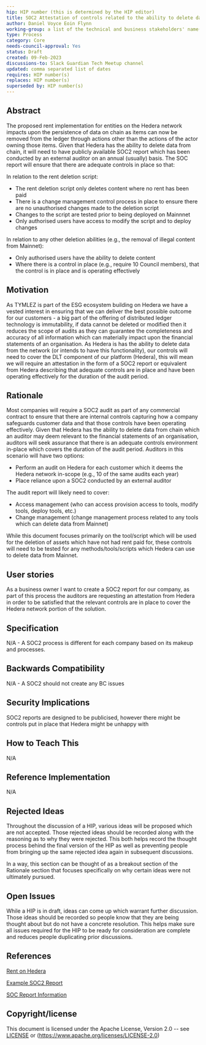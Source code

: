 ```yaml
---
hip: HIP number (this is determined by the HIP editor)
title: SOC2 Attestation of controls related to the ability to delete data from the chain
author: Daniel Voyce Eoin Flynn
working-group: a list of the technical and business stakeholders' name(s) and/or username(s), or name(s) and email(s).
type: Process
category: Core
needs-council-approval: Yes
status: Draft
created: 09-Feb-2023
discussions-to: Slack Guardian Tech Meetup channel
updated: comma separated list of dates
requires: HIP number(s)
replaces: HIP number(s)
superseded by: HIP number(s)
---
```

## Abstract

The proposed rent implementation for entities on the Hedera network impacts upon the persistence of data on chain as items can now be removed from the ledger through actions other than the actions of the actor owning those items. Given that Hedera has the ability to delete data from chain, it will need to have publicly available SOC2 report which has been conducted by an external auditor on an annual (usually) basis. The SOC report will ensure that there are adequate controls in place so that:

In relation to the rent deletion script:
- The rent deletion script only deletes content where no rent has been paid
- There is a change management control process in place to ensure there are no unauthorised changes made to the deletion script
- Changes to the script are tested prior to being deployed on Mainnnet
- Only authorised users have access to modify the script and to deploy changes

In relation to any other deletion abilities (e.g., the removal of illegal content from Mainnet):
- Only authorised users have the ability to delete content
- Where there is a control in place (e.g., require 10 Council members), that the control is in place and is operating effectively

## Motivation

As TYMLEZ is part of the ESG ecosystem building on Hedera we have a vested interest in ensuring that we can deliver the best possible outcome for our customers - a big part of the offering of distributed ledger technology is immutability, if data cannot be deleted or modified then it reduces the scope of audits as they can guarantee the completeness and accuracy of all information which can materially impact upon the financial statements of an organisation.
As Hedera is has the ability to delete data from the network (or intends to have this functionality), our controls will need to cover the DLT component of our platform (Hedera), this will mean we will require an attestation in the form of a SOC2 report or equivalent from Hedera describing that adequate controls are in place and have been operating effectively for the duration of the audit period.

## Rationale

Most companies will require a SOC2 audit as part of any commercial contract to ensure that there are internal controls capturing how a company safeguards customer data and that those controls have been operating effectively. Given that Hedera has the ability to delete data from chain which an auditor may deem relevant to the financial statements of an organisation, auditors will seek assurance that there is an adequate controls environment in-place which covers the duration of the audit period. Auditors in this scenario will have two options:
- Perform an audit on Hedera for each customer which it deems the Hedera network in-scope (e.g., 10 of the same audits each year)
- Place reliance upon a SOC2 conducted by an external auditor 

The audit report will likely need to cover:
  - Access management (who can access provision access to tools, modify tools, deploy tools, etc.)
  - Change management (change management process related to any tools which can delete data from Mainnet)

While this document focuses primarily on the tool/script which will be used for the deletion of assets which have not had rent paid for, these controls will need to be tested for any methods/tools/scripts which Hedera can use to delete data from Mainnet.

## User stories

As a business owner I want to create a SOC2 report for our company, as part of this process the auditors are requesting an attestation from Hedera in order to be satisfied that the relevant controls are in place to cover the Hedera network portion of the solution.
  
## Specification

N/A - A SOC2 process is different for each company based on its makeup and processes.

## Backwards Compatibility

N/A - A SOC2 should not create any BC issues

## Security Implications

SOC2 reports are designed to be publicised, however there might be controls put in place that Hedera might be unhappy with

## How to Teach This

N/A

## Reference Implementation

N/A

## Rejected Ideas

Throughout the discussion of a HIP, various ideas will be proposed which are not accepted. Those rejected ideas should be recorded along with the reasoning as to why they were rejected. This both helps record the thought process behind the final version of the HIP as well as preventing people from bringing up the same rejected idea again in subsequent discussions.

In a way, this section can be thought of as a breakout section of the Rationale section that focuses specifically on why certain ideas were not ultimately pursued.

## Open Issues

While a HIP is in draft, ideas can come up which warrant further discussion. Those ideas should be recorded so people know that they are being thought about but do not have a concrete resolution. This helps make sure all issues required for the HIP to be ready for consideration are complete and reduces people duplicating prior discussions.

## References

[Rent on Hedera](https://hedera.com/blog/rent-on-hedera)

[Example SOC2 Report](https://secureframe.com/hub/soc-2/report-example)

[SOC Report Information](https://www.mossadams.com/articles/2021/05/what-is-a-soc-report)

## Copyright/license

This document is licensed under the Apache License, Version 2.0 -- see [LICENSE](../LICENSE) or (https://www.apache.org/licenses/LICENSE-2.0)

